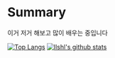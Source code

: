 # Summary
이거 저거 해보고 많이 배우는 중입니다
       
          
[![Top Langs](https://github-readme-stats.vercel.app/api/top-langs/?username=llshl&layout=demo&hide=css)](https://github.com/llshl/github-readme-stats)
[![llshl's github stats](https://github-readme-stats.vercel.app/api?username=llshl)](https://github.com/llshl/github-readme-stats)
